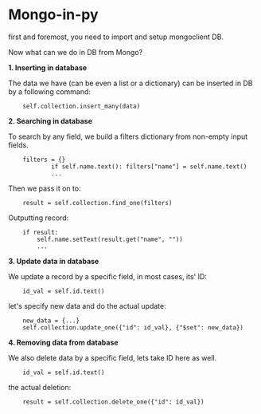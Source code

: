 # Mongo-in-py

first and foremost, you need to import and setup mongoclient DB.

Now what can we do in DB from Mongo?

**1. Inserting in database**

The data we have (can be even a list or a dictionary) can be inserted in DB by a following command:

        self.collection.insert_many(data)

**2. Searching in database**

To search by any field, we build a filters dictionary from non-empty input fields.

        filters = {}
                if self.name.text(): filters["name"] = self.name.text()
                ...

Then we pass it on to:

        result = self.collection.find_one(filters)

Outputting record:

        if result:
            self.name.setText(result.get("name", ""))
            ...

**3. Update data in database**

We update a record by a specific field, in most cases, its' ID:

        id_val = self.id.text()

let's specify new data and do the actual update:

        new_data = {...}
        self.collection.update_one({"id": id_val}, {"$set": new_data})

**4. Removing data from database**

We also delete data by a specific field, lets take ID here as well.

        id_val = self.id.text()

the actual deletion:
        
        result = self.collection.delete_one({"id": id_val})
